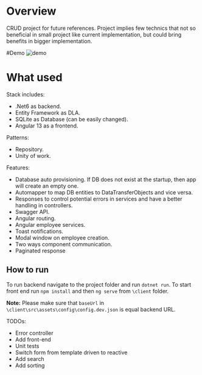 ﻿# Overview

CRUD project for future references. Project implies few technics that not so beneficial in small project like current implementation, but could bring benefits in bigger implementation.

#Demo
![demo](./crud.gif)

# What used

Stack includes:
- .Net6 as backend.
- Entity Framework as DLA.
- SQLite as Database (can be easily changed).
- Angular 13 as a frontend.

Patterns:
- Repository.
- Unity of work.

Features:
- Database auto provisioning. If DB does not exist at the startup, then app will create an empty one.
- Automapper to map DB entities to DataTransferObjects and vice versa.
- Responses to control potential errors in services and have a better handling in controllers.
- Swagger API.
- Angular routing.
- Angular employee services.
- Toast notifications.
- Modal window on employee creation.
- Two ways component communication.
- Paginated response

## How to run
To run backend navigate to the project folder and run `dotnet run`.
To start front end run `npm install` and then `ng serve` from `\client` folder.

**Note:** Please make sure that `baseUrl` in `\client\src\assets\config\config.dev.json` is equal backend URL.

TODOs:
- Error controller
- Add front-end
- Unit tests
- Switch form from template driven to reactive
- Add search
- Add sorting